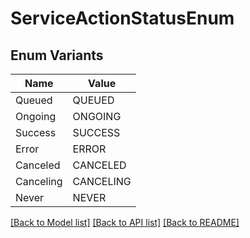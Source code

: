 # ServiceActionStatusEnum

## Enum Variants

| Name | Value |
|---- | -----|
| Queued | QUEUED |
| Ongoing | ONGOING |
| Success | SUCCESS |
| Error | ERROR |
| Canceled | CANCELED |
| Canceling | CANCELING |
| Never | NEVER |


[[Back to Model list]](../README.md#documentation-for-models) [[Back to API list]](../README.md#documentation-for-api-endpoints) [[Back to README]](../README.md)


